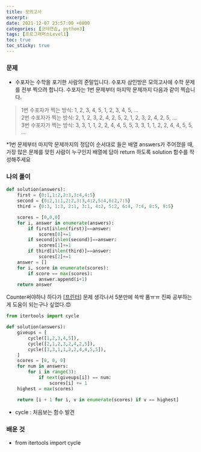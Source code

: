 ```yaml
---
title: 모의고사
excerpt:
date: 2021-12-07 23:57:00 +0800
categories: [코테연습, python3]
tags: [프로그래머스Level1]
toc: true
toc_sticky: true
---
```


### 문제
* 수포자는 수학을 포기한 사람의 준말입니다. 수포자 삼인방은 모의고사에 수학 문제를 전부 찍으려 합니다. 수포자는 1번 문제부터 마지막 문제까지 다음과 같이 찍습니다.<br>

> 1번 수포자가 찍는 방식: 1, 2, 3, 4, 5, 1, 2, 3, 4, 5, ...<br>
> 2번 수포자가 찍는 방식: 2, 1, 2, 3, 2, 4, 2, 5, 2, 1, 2, 3, 2, 4, 2, 5, ...<br>
> 3번 수포자가 찍는 방식: 3, 3, 1, 1, 2, 2, 4, 4, 5, 5, 3, 3, 1, 1, 2, 2, 4, 4, 5, 5, ...<br>

*1번 문제부터 마지막 문제까지의 정답이 순서대로 들은 배열 answers가 주어졌을 때, 가장 많은 문제를 맞힌 사람이 누구인지 배열에 담아 return 하도록 solution 함수를 작성해주세요<br>

### 나의 풀이

```python
def solution(answers):
    first = {0:1,1:2,2:3,3:4,4:5}
    second = {0:2,1:1,2:2,3:3,4:2,5:4,6:2,7:5}
    third = {0:3, 1:3, 2:1, 3:1, 4:2, 5:2, 6:4, 7:4, 8:5, 9:5}

    scores = [0,0,0]
    for i, answer in enumerate(answers):
        if first[i%len(first)]==answer:
            scores[0]+=1
        if second[i%len(second)]==answer:
            scores[1]+=1
        if third[i%len(third)]==answer:
            scores[2]+=1
    answer = []
    for i, score in enumerate(scores):
        if score == max(scores):
            answer.append(i+1)
    return answer
```
Counter써야하나 하다가 [[프린터](https://joniekwon.github.io/%EC%BD%94%ED%85%8C%EC%97%B0%EC%8A%B5/python3/2021/11/21/printer/)] 문제 생각나서 5분만에 쓱싹 품ㅠㅠ 진짜 공부하는게 도움이 되는구나 싶었다.😍 


```python
from itertools import cycle

def solution(answers):
    giveups = [
        cycle([1,2,3,4,5]),
        cycle([2,1,2,3,2,4,2,5]),
        cycle([3,3,1,1,2,2,4,4,5,5]),
    ]
    scores = [0, 0, 0]
    for num in answers:
        for i in range(3):
            if next(giveups[i]) == num:
                scores[i] += 1
    highest = max(scores)

    return [i + 1 for i, v in enumerate(scores) if v == highest]
```
* cycle : 처음보는 함수 발견

### 배운 것
* from itertools import cycle